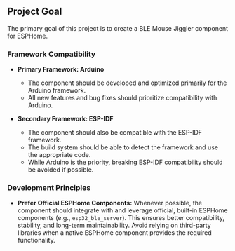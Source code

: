 ## Project Goal

The primary goal of this project is to create a BLE Mouse Jiggler component for ESPHome.

### Framework Compatibility

- **Primary Framework: Arduino**
  - The component should be developed and optimized primarily for the Arduino framework.
  - All new features and bug fixes should prioritize compatibility with Arduino.

- **Secondary Framework: ESP-IDF**
  - The component should also be compatible with the ESP-IDF framework.
  - The build system should be able to detect the framework and use the appropriate code.
  - While Arduino is the priority, breaking ESP-IDF compatibility should be avoided if possible.

### Development Principles

- **Prefer Official ESPHome Components:** Whenever possible, the component should integrate with and leverage official, built-in ESPHome components (e.g., `esp32_ble_server`). This ensures better compatibility, stability, and long-term maintainability. Avoid relying on third-party libraries when a native ESPHome component provides the required functionality.
